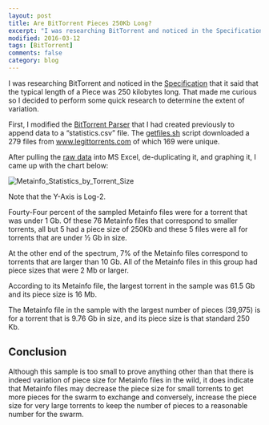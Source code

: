 ```yaml
---
layout: post
title: Are BitTorrent Pieces 250Kb Long?
excerpt: "I was researching BitTorrent and noticed in the Specification that it said that the typical length of a Piece was 250 kilobytes long.  That made me curious..."
modified: 2016-03-12
tags: [BitTorrent]
comments: false
category: blog
---
```


I was researching BitTorrent and noticed in the <a href="http://www.bittorrent.org/beps/bep_0003.html" target="_blank" rel="noreferrer noopener">Specification</a> that it said that the typical length of a Piece was 250 kilobytes long.  That made me curious so I decided to perform some quick research to determine the extent of variation.

First, I modified the <a href="https://github.com/Resistor52/bittorrent-parser" target="_blank" rel="noreferrer noopener">BitTorrent Parser</a> that I had created previously to append data to a “statistics.csv” file.  The <a href="https://github.com/Resistor52/bittorrent-parser/blob/master/getfiles.sh" target="_blank" rel="noreferrer noopener">getfiles.sh</a> script downloaded a 279 files from <a href="http://www.legittorrents.com">www.legittorrents.com</a> of which 169 were unique.

After pulling the [raw data](/media/statistics.csv) into MS Excel, de-duplicating it, and graphing it, I came up with the chart below:

![Metainfo_Statistics_by_Torrent_Size](/images/Metainfo_Statistics_by_Torrent_Size.png)

Note that the Y-Axis is Log-2.

Fourty-Four percent of the sampled Metainfo files were for a torrent that was under 1 Gb.  Of these 76 Metainfo files that correspond to smaller torrents, all but 5 had a piece size of 250Kb and these 5 files were all for torrents that are under ½ Gb in size.

At the other end of the spectrum, 7% of the Metainfo files correspond to torrents that are larger than 10 Gb.  All of the Metainfo files in this group had piece sizes that were 2 Mb or larger.

According to its Metainfo file, the largest torrent in the sample was 61.5 Gb and its piece size is 16 Mb.

The Metainfo file in the sample with the largest number of pieces (39,975) is for a torrent that is 9.76 Gb in size, and its piece size is that standard 250 Kb.

## Conclusion

Although this sample is too small to prove anything other than that there is indeed variation of piece size for Metainfo files in the wild, it does indicate that Metainfo files may decrease the piece size for small torrents to get more pieces for the swarm to exchange and conversely, increase the piece size for very large torrents to keep the number of pieces to a reasonable number for the swarm.
